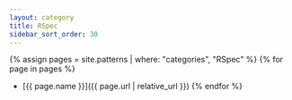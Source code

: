 ```yaml
---
layout: category
title: RSpec
sidebar_sort_order: 30
---
```


{% assign pages = site.patterns | where: "categories", "RSpec" %}
{% for page in pages %}
- [{{ page.name }}]({{ page.url | relative_url }})
{% endfor %}
